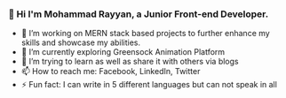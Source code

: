 ### 👋 Hi I'm Mohammad Rayyan, a Junior Front-end Developer. 




- 🔭 I’m working on MERN stack based projects to further enhance my skills and showcase my abilities.
- 🌱 I’m currently exploring Greensock Animation Platform
- 🤔 I’m trying to learn as well as share it with others via blogs
- 📫 How to reach me: Facebook, LinkedIn, Twitter
- ⚡ Fun fact: I can write in 5 different languages but can not speak in all

